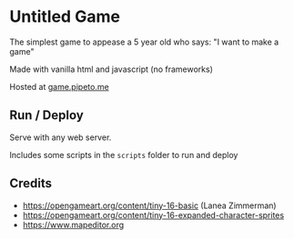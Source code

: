 # Untitled Game

The simplest game to appease a 5 year old who says: "I want to make a game"

Made with vanilla html and javascript (no frameworks)

Hosted at [game.pipeto.me](https://game.pipeto.me/)

## Run / Deploy

Serve with any web server.  

Includes some scripts in the `scripts` folder to run and deploy

## Credits

- https://opengameart.org/content/tiny-16-basic (Lanea Zimmerman)
- https://opengameart.org/content/tiny-16-expanded-character-sprites
- https://www.mapeditor.org

